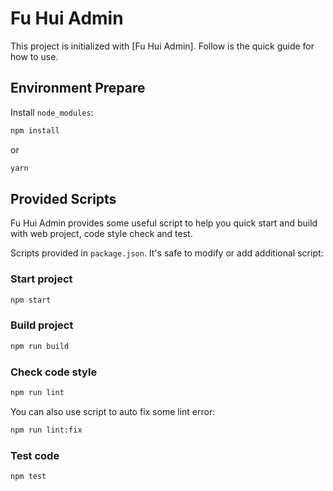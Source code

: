 # Fu Hui Admin

This project is initialized with [Fu Hui Admin]. Follow is the quick guide for how to use.

## Environment Prepare

Install `node_modules`:

```bash
npm install
```

or

```bash
yarn
```

## Provided Scripts

Fu Hui Admin provides some useful script to help you quick start and build with web project, code style check and test.

Scripts provided in `package.json`. It's safe to modify or add additional script:

### Start project

```bash
npm start
```

### Build project

```bash
npm run build
```

### Check code style

```bash
npm run lint
```

You can also use script to auto fix some lint error:

```bash
npm run lint:fix
```

### Test code

```bash
npm test
```

